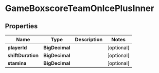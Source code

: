 

# GameBoxscoreTeamOnIcePlusInner


## Properties

| Name | Type | Description | Notes |
|------------ | ------------- | ------------- | -------------|
|**playerId** | **BigDecimal** |  |  [optional] |
|**shiftDuration** | **BigDecimal** |  |  [optional] |
|**stamina** | **BigDecimal** |  |  [optional] |




